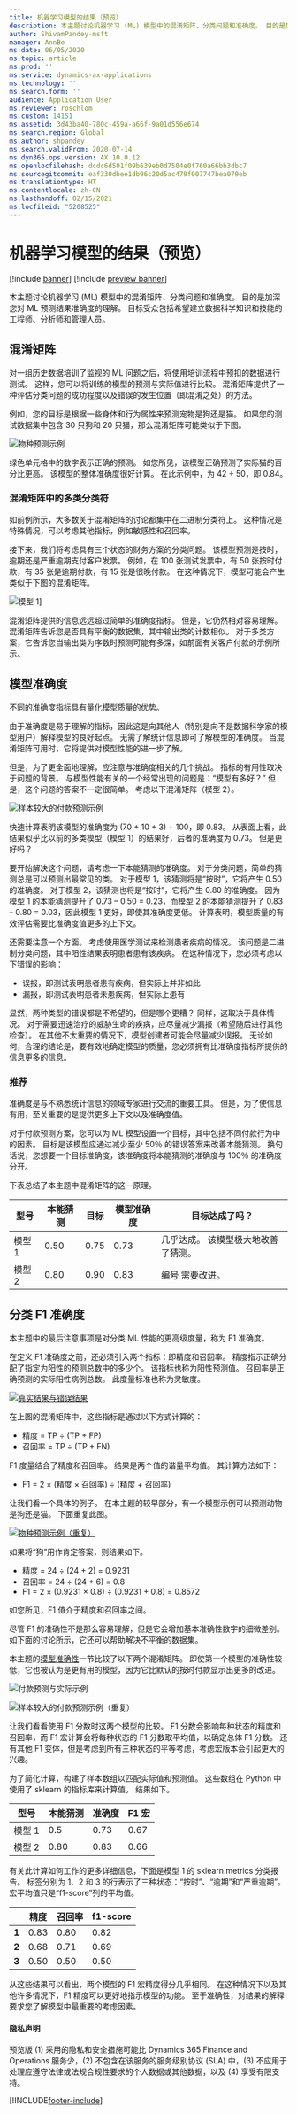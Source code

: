 ```yaml
---
title: 机器学习模型的结果（预览）
description: 本主题讨论机器学习 (ML) 模型中的混淆矩阵、分类问题和准确度。 目的是加深您对 ML 预测结果准确度的理解。
author: ShivamPandey-msft
manager: AnnBe
ms.date: 06/05/2020
ms.topic: article
ms.prod: ''
ms.service: dynamics-ax-applications
ms.technology: ''
ms.search.form: ''
audience: Application User
ms.reviewer: roschlom
ms.custom: 14151
ms.assetid: 3d43ba40-780c-459a-a66f-9a01d556e674
ms.search.region: Global
ms.author: shpandey
ms.search.validFrom: 2020-07-14
ms.dyn365.ops.version: AX 10.0.12
ms.openlocfilehash: dcdc6d501f09b639eb0d7504e0f760a66bb3dbc7
ms.sourcegitcommit: eaf330dbee1db96c20d5ac479f007747bea079eb
ms.translationtype: HT
ms.contentlocale: zh-CN
ms.lasthandoff: 02/15/2021
ms.locfileid: "5208525"
---
```

# <a name="results-of-machine-learning-models-preview"></a>机器学习模型的结果（预览）

[!include [banner](../includes/banner.md)]
[!include [preview banner](../includes/preview-banner.md)]

本主题讨论机器学习 (ML) 模型中的混淆矩阵、分类问题和准确度。 目的是加深您对 ML 预测结果准确度的理解。 目标受众包括希望建立数据科学知识和技能的工程师、分析师和管理人员。

## <a name="confusion-matrix"></a>混淆矩阵
对一组历史数据培训了监视的 ML 问题之后，将使用培训流程中预扣的数据进行测试。 这样，您可以将训练的模型的预测与实际值进行比较。 混淆矩阵提供了一种评估分类问题的成功程度以及错误的发生位置（即混淆之处）的方法。

例如，您的目标是根据一些身体和行为属性来预测宠物是狗还是猫。 如果您的测试数据集中包含 30 只狗和 20 只猫，那么混淆矩阵可能类似于下图。

![物种预测示例](media/species-prediction-matrix.png)

绿色单元格中的数字表示正确的预测。 如您所见，该模型正确预测了实际猫的百分比更高。 该模型的整体准确度很好计算。 在此示例中，为 42 ÷ 50，即 0.84。

### <a name="multi-class-classifiers-in-a-confusion-matrix"></a>混淆矩阵中的多类分类符

如前例所示，大多数关于混淆矩阵的讨论都集中在二进制分类符上。 这种情况是特殊情况，可以考虑其他指标，例如敏感性和召回率。

接下来，我们将考虑具有三个状态的财务方案的分类问题。 该模型预测是按时，逾期还是严重逾期支付客户发票。 例如，在 100 张测试发票中，有 50 张按时付款，有 35 张是逾期付款，有 15 张是很晚付款。 在这种情况下，模型可能会产生类似于下图的混淆矩阵。

![模型 1](media/payment-prediction-matrix.png)]

混淆矩阵提供的信息远远超过简单的准确度指标。 但是，它仍然相对容易理解。 混淆矩阵告诉您是否具有平衡的数据集，其中输出类的计数相似。 对于多类方案，它告诉您当输出类为序数时预测可能有多深，如前面有关客户付款的示例所示。

## <a name="model-accuracy"></a>模型准确度 
不同的准确度指标具有量化模型质量的优势。 

由于准确度是易于理解的指标，因此这是向其他人（特别是向不是数据科学家的模型用户）解释模型的良好起点。 无需了解统计信息即可了解模型的准确度。 当混淆矩阵可用时，它将提供对模型性能的进一步了解。

但是，为了更全面地理解，应注意与准确度相关的几个挑战。 指标的有用性取决于问题的背景。 与模型性能有关的一个经常出现的问题是：“模型有多好？” 但是，这个问题的答案不一定很简单。 考虑以下混淆矩阵（模型 2）。

![样本较大的付款预测示例](media/payment-prediction-matrix-2.png)

快速计算表明该模型的准确度为 (70 + 10 + 3) ÷ 100，即 0.83。 从表面上看，此结果似乎比以前的多类模型（模型 1）的结果好，后者的准确度为 0.73。 但是更好吗？

要开始解决这个问题，请考虑一下本能猜测的准确度。 对于分类问题，简单的猜测总是可以预测出最常见的类。 对于模型 1，该猜测将是“按时”，它将产生 0.50 的准确度。 对于模型 2，该猜测也将是“按时”，它将产生 0.80 的准确度。 因为模型 1 的本能猜测提升了 0.73 – 0.50 = 0.23，而模型 2 的本能猜测提升了 0.83 – 0.80 = 0.03，因此模型 1 更好，即使其准确度更低。 计算表明，模型质量的有效评估需要比准确度值更多的上下文。

还需要注意一个方面。 考虑使用医学测试来检测患者疾病的情况。 该问题是二进制分类问题，其中阳性结果表明患者患有该疾病。 在这种情况下，您必须考虑以下错误的影响：

- 误报，即测试表明患者患有疾病，但实际上并非如此
- 漏报，即测试表明患者未患疾病，但实际上患有

显然，两种类型的错误都是不希望的，但是哪个更糟？ 同样，这取决于具体情况。 对于需要迅速治疗的威胁生命的疾病，应尽量减少漏报（希望随后进行其他检查）。 在其他不太重要的情况下，模型创建者可能会尽量减少误报。 无论如何，合理的结论是，要有效地确定模型的质量，您必须拥有比准确度指标所提供的信息更多的信息。

### <a name="recommendations"></a>推荐

准确度是与不熟悉统计信息的领域专家进行交流的重要工具。 但是，为了使信息有用，至关重要的是提供更多上下文以及准确度值。

对于付款预测方案，您可以为 ML 模型设置一个目标，其中包括不同付款行为中的因素。 目标是该模型应通过减少至少 50％ 的错误答案来改善本能猜测。 换句话说，您想要一个目标准确度，该准确度将本能猜测的准确度与 100％ 的准确度分开。

下表总结了本主题中混淆矩阵的这一原理。

| 型号   | 本能猜测 | 目标 | 模型准确度 | 目标达成了吗？                                          |
|---------|-------------|--------|----------------|-----------------------------------------------------------|
| 模型 1 | 0.50        | 0.75   | 0.73           | 几乎达成。 该模型极大地改善了猜测。 |
| 模型 2 | 0.80        | 0.90   | 0.83           | 编号 需要改进。                              |

## <a name="classification-f1-accuracy"></a>分类 F1 准确度

本主题中的最后注意事项是对分类 ML 性能的更高级度量，称为 F1 准确度。

在定义 F1 准确度之前，还必须引入两个指标：即精度和召回率。 精度指示正确分配了指定为阳性的预测总数中的多少个。 该指标也称为阳性预测值。 召回率是正确预测的实际阳性病例总数。 此度量标准也称为灵敏度。

[![真实结果与错误结果](./media/tn-fn.png)](./media/tn-fn.png)

在上图的混淆矩阵中，这些指标是通过以下方式计算的：

- 精度 = TP ÷ (TP + FP)
- 召回率 = TP ÷ (TP + FN)

F1 度量结合了精度和召回率。 结果是两个值的谐量平均值。 其计算方法如下：

- F1 = 2 × (精度 × 召回率) ÷ (精度 + 召回率)

让我们看一个具体的例子。 在本主题的较早部分，有一个模型示例可以预测动物是狗还是猫。 下面重复此图。

[![物种预测示例（重复）](./media/species-prediction-matrix.png)](./media/species-prediction-matrix.png)

如果将“狗”用作肯定答案，则结果如下。

- 精度 = 24 ÷ (24 + 2) = 0.9231
- 召回率 = 24 ÷ (24 + 6) = 0.8
- F1 = 2 × (0.9231 × 0.8) ÷ (0.9231 + 0.8) = 0.8572

如您所见，F1 值介于精度和召回率之间。

尽管 F1 的准确性不是那么容易理解，但是它会增加基本准确性数字的细微差别。 如下面的讨论所示，它还可以帮助解决不平衡的数据集。

本主题的[模型准确性](#model-accuracy)一节比较了以下两个混淆矩阵。 即使第一个模型的准确性较低，它也被认为是更有用的模型，因为它比默认的按时付款显示出更多的改进。

![付款预测与实际示例](media/payment-prediction-matrix.png)

![样本较大的付款预测示例（重复）](media/payment-prediction-matrix-2.png)

让我们看看使用 F1 分数时这两个模型的比较。 F1 分数会影响每种状态的精度和召回率，而 F1 宏计算会将每种状态的 F1 分数取平均值，以确定总体 F1 分数。 还有其他 F1 变体，但是考虑到所有三种状态的平等考虑，考虑宏版本会引起更大的兴趣。

为了简化计算，构建了样本数组以匹配实际值和预测值。 这些数组在 Python 中使用了 sklearn 的指标库来计算值。 结果如下。

| 型号   | 本能猜测 | 准确度 | F1 宏 |
|---------|-------------|----------|----------|
| 模型 1 | 0.5         | 0.73     | 0.67     |
| 模型 2 | 0.80        | 0.83     | 0.66     |

有关此计算如何工作的更多详细信息，下面是模型 1 的 sklearn.metrics 分类报告。 标签分别为 1、2 和 3 的行表示了三种状态：“按时”、“逾期”和“严重逾期”。 宏平均值只是“f1-score”列的平均值。

|           | 精度 | 召回率   | f1-score |
|-----------|-----------|----------|----------|
| **1**     | 0.83      | 0.80     | 0.82     |
| **2**     | 0.68      | 0.71     | 0.69     |
| **3**     | 0.50      | 0.50     | 0.50     |

从这些结果可以看出，两个模型的 F1 宏精度得分几乎相同。 在这种情况下以及其他许多情况下，F1 精度可以更好地指示模型的功能。 至于准确性，对结果的解释要求您了解模型中最重要的考虑因素。

#### <a name="privacy-notice"></a>隐私声明
预览版 (1) 采用的隐私和安全措施可能比 Dynamics 365 Finance and Operations 服务少，(2) 不包含在该服务的服务级别协议 (SLA) 中，(3) 不应用于处理应遵守法律或法规合规性要求的个人数据或其他数据，以及 (4) 享受有限支持。


[!INCLUDE[footer-include](../../includes/footer-banner.md)]